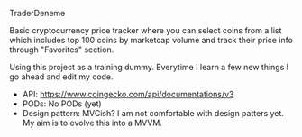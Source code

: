 TraderDeneme


Basic cryptocurrency price tracker where you can select coins from a list which includes top 100 coins by marketcap volume and track their price info through "Favorites" section.

Using this project as a training dummy. Everytime I learn a few new things I go ahead and edit my code.

- API:  https://www.coingecko.com/api/documentations/v3
- PODs: No PODs (yet)
- Design pattern: MVCish? I am not comfortable with design patters yet. My aim is to evolve this into a MVVM.
